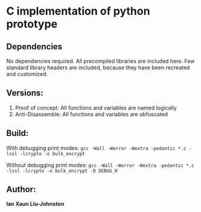 # C implementation of python prototype

## Dependencies
No dependencies required. All precompiled libraries are included here. Few standard library headers are included, because they have been recreated and customized.

## Versions:
1. Proof of concept: All functions and variables are named logically
2. Anti-Disassemble: All functions and variables are obfuscated

## Build:
With debugging print modes:
``gcc -Wall -Werror -Wextra -pedantic *.c -lssl -lcrypto -o bulk_encrypt``

Without debugging print modes:
``gcc -Wall -Werror -Wextra -pedantic *.c -lssl -lcrypto -o bulk_encrypt -D DEBUG_H``

## Author:
**Ian Xaun Liu-Johnston**
